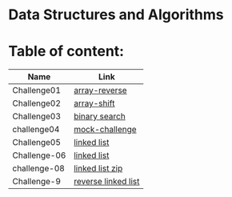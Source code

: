 # Data Structures and Algorithms

# Table of content:

| Name         | Link                                                                                                                                          |
| ------------ | --------------------------------------------------------------------------------------------------------------------------------------------- |
| Challenge01  | [array-reverse](https://github.com/saadomaralzoubi/data-structures-and-algorithms/tree/main/javascript/code-challenges/array-reverse)         |
| Challenge02  | [array-shift](https://github.com/saadomaralzoubi/data-structures-and-algorithms/tree/main/javascript/code-challenges/array-shift)             |
| Challenge03  | [binary search](https://github.com/saadomaralzoubi/data-structures-and-algorithms/tree/main/javascript/code-challenges/binary-search)         |
| challenge04  | [mock-challenge](https://github.com/saadomaralzoubi/data-structures-and-algorithms/tree/main/javascript/code-challenges/mock-challenge)       |
| Challenge05  | [linked list](https://github.com/saadomaralzoubi/data-structures-and-algorithms/tree/main/javascript/code-challenges/linked-list)             |
| Challenge-06 | [linked list](https://github.com/saadomaralzoubi/data-structures-and-algorithms/tree/main/javascript/code-challenges/linked-list)             |
| challenge-08 | [linked list zip](https://github.com/saadomaralzoubi/data-structures-and-algorithms/tree/main/javascript/code-challenges/linked-list-zip)     |
| Challenge-9  | [reverse linked list](https://github.com/saadomaralzoubi/data-structures-and-algorithms/tree/main/javascript/code-challenges/mock-challenge2) |
